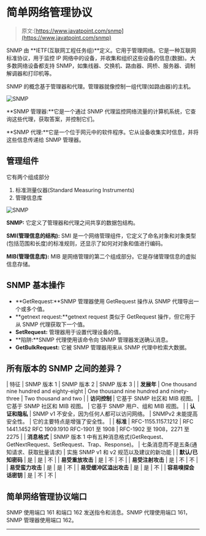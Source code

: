 # 简单网络管理协议

> 原文:[https://www.javatpoint.com/snmp](https://www.javatpoint.com/snmp)

SNMP 由 **IETF(互联网工程任务组)**定义。它用于管理网络。它是一种互联网标准协议，用于监控 IP 网络中的设备，并收集和组织这些设备的信息(数据)。大多数网络设备都支持 SNMP，如集线器、交换机、路由器、网桥、服务器、调制解调器和打印机等。

SNMP 的概念基于管理器和代理。管理器就像控制一组代理(如路由器)的主机。

![SNMP](../Images/42830b3f215871dda6e3d4539c26c8fc.png)

**SNMP 管理器:**它是一个通过 SNMP 代理监控网络流量的计算机系统，它查询这些代理，获取答案，并控制它们。

**SNMP 代理:**它是一个位于网元中的软件程序。它从设备收集实时信息，并将这些信息传递给 SNMP 管理器。

## 管理组件

它有两个组成部分

1.  标准测量仪器(Standard Measuring Instruments)
2.  管理信息库

![SNMP](../Images/596c3d024b546a25a483b26a51641d19.png)

**SNMP:** 它定义了管理器和代理之间共享的数据包结构。

**SMI(管理信息的结构):** SMI 是一个网络管理组件，它定义了命名对象和对象类型(包括范围和长度)的标准规则，还显示了如何对对象和值进行编码。

**MIB(管理信息库):** MIB 是网络管理的第二个组成部分。它是存储管理信息的虚拟信息存储。

## SNMP 基本操作

*   **GetRequest:**SNMP 管理器使用 GetRequest 操作从 SNMP 代理导出一个或多个值。
*   **getnext request:**getnext request 类似于 GetRequest 操作，但它用于从 SNMP 代理获取下一个值。
*   **SetRequest:** 管理器用于设置代理设备的值。
*   **陷阱:**SNMP 代理使用该命令向 SNMP 管理器发送确认消息。
*   **GetBulkRequest:** 它被 SNMP 管理器用来从 SNMP 代理中检索大数据。

## 所有版本的 SNMP 之间的差异？

| 特征 | SNMP 版本 1 | SNMP 版本 2 | SNMP 版本 3 |
| **发展年** | One thousand nine hundred and eighty-eight | One thousand nine hundred and ninety-three | Two thousand and two |
| **访问控制** | 它基于 SNMP 社区和 MIB 视图。 | 它基于 SNMP 社区和 MIB 视图。 | 它基于 SNMP 用户、组和 MIB 视图。 |
| **认证和隐私** | SNMP v1 不安全，因为任何人都可以访问网络。 | SNMPv2 未能提高安全性。 | 它的主要特点是增强了安全性。 |
| **标准** | RFC-1155.1157.1212 | RFC 1441.1452 RFC 1909.1910 RFC-1901 至 1908 | RFC-1902 至 1908，2271 至 2275 |
| **消息格式** | SNMP 版本 1 中有五种消息格式(GetRequest、GetNextRequest、SetRequest、Trap、Response)。 | 七条消息而不是五条(通知请求、获取批量请求) | 实施 SNMP v1 和 v2 规范以及建议的新功能 |
| **默认/已知密码** | 是 | 是 | 不 |
| **易受重放攻击** | 是 | 不 | 不 |
| **易受注射攻击** | 是 | 不 | 不 |
| **易受蛮力攻击** | 是 | 是 | 不 |
| **易受缓冲区溢出攻击** | 是 | 是 | 不 |
| **容易嗅探会话密钥** | 是 | 不 | 不 |

## 简单网络管理协议端口

SNMP 使用端口 161 和端口 162 发送指令和消息。SNMP 代理使用端口 161，SNMP 管理器使用端口 162。

* * *
